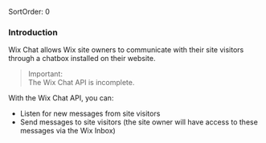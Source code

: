 SortOrder: 0
### Introduction

Wix Chat allows Wix site owners to communicate with their site visitors through a chatbox installed on their website.

> Important:  
The Wix Chat API is incomplete.

With the Wix Chat API, you can:

* Listen for new messages from site visitors
* Send messages to site visitors (the site owner will have access to these messages via the  Wix Inbox)
